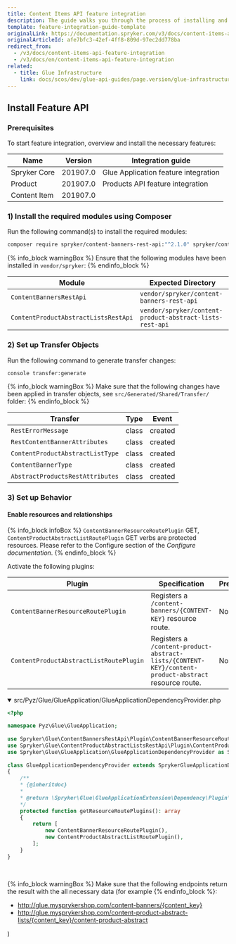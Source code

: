 ```yaml
---
title: Content Items API feature integration
description: The guide walks you through the process of installing and configuring the Content Items feature in the project.
template: feature-integration-guide-template
originalLink: https://documentation.spryker.com/v3/docs/content-items-api-feature-integration
originalArticleId: afe7bfc3-42ef-4ff8-809d-97ec2dd778ba
redirect_from:
  - /v3/docs/content-items-api-feature-integration
  - /v3/docs/en/content-items-api-feature-integration
related:
  - title: Glue Infrastructure
    link: docs/scos/dev/glue-api-guides/page.version/glue-infrastructure.html
---
```


## Install Feature API
### Prerequisites
To start feature integration, overview and install the necessary features:

| Name | Version | Integration guide |
| --- | --- | --- |
| Spryker Core | 201907.0 | Glue Application feature integration |
| Product | 201907.0 | Products API feature integration |
| Content Item | 201907.0 |  |

### 1) Install the required modules using Composer
Run the following command(s) to install the required modules:

```bash
composer require spryker/content-banners-rest-api:"^2.1.0" spryker/content-product-abstract-lists-rest-api:"^1.0.0" --update-with-dependencies
```

{% info_block warningBox %}
Ensure that the following modules have been installed in `vendor/spryker`:
{% endinfo_block %}

| Module | Expected Directory |
| --- | --- |
| `ContentBannersRestApi` | `vendor/spryker/content-banners-rest-api` |
| `ContentProductAbstractListsRestApi` | `vendor/spryker/content-product-abstract-lists-rest-api` |

### 2) Set up Transfer Objects
Run the following command to generate transfer changes:

```bash
console transfer:generate
```

{% info_block warningBox %}
Make sure that the following changes have been applied in transfer objects, see    `src/Generated/Shared/Transfer/` folder:
{% endinfo_block %}

| Transfer | Type | Event |
| --- | --- | --- |
| `RestErrorMessage` | class | created |
| `RestContentBannerAttributes` | class | created |
| `ContentProductAbstractListType` | class | created |
| `ContentBannerType` | class | created |
| `AbstractProductsRestAttributes` | class | created |

### 3) Set up Behavior
#### Enable resources and relationships

{% info_block infoBox %}
`ContentBannerResourceRoutePlugin` GET, `ContentProductAbstractListRoutePlugin` GET verbs are protected resources. Please refer to the Configure section of the *Configure documentation*.
{% endinfo_block %}

Activate the following plugins:

| Plugin | Specification | Prerequisites | Namespace |
| --- | --- | --- | --- |
| `ContentBannerResourceRoutePlugin` | Registers a `/content-banners/{CONTENT-KEY}` resource route. | None | `Spryker\Glue\ContentBannersRestApi\Plugin` |
| `ContentProductAbstractListRoutePlugin` | Registers a `/content-product-abstract-lists/{CONTENT-KEY}/content-product-abstract` resource route. | None | `Spryker\Glue\ContentProductAbstractListsRestApi\Plugin` |

<details open>
<summary>src/Pyz/Glue/GlueApplication/GlueApplicationDependencyProvider.php</summary>
    
```php
<?php
 
namespace Pyz\Glue\GlueApplication;
 
use Spryker\Glue\ContentBannersRestApi\Plugin\ContentBannerResourceRoutePlugin;
use Spryker\Glue\ContentProductAbstractListsRestApi\Plugin\ContentProductAbstractListRoutePlugin;
use Spryker\Glue\GlueApplication\GlueApplicationDependencyProvider as SprykerGlueApplicationDependencyProvider;
 
class GlueApplicationDependencyProvider extends SprykerGlueApplicationDependencyProvider
{
	/**
	* {@inheritdoc}
	*
	* @return \Spryker\Glue\GlueApplicationExtension\Dependency\Plugin\ResourceRoutePluginInterface[]
	*/
	protected function getResourceRoutePlugins(): array
	{
		return [
			new ContentBannerResourceRoutePlugin(),
			new ContentProductAbstractListRoutePlugin(),
		];
	}
}
```

</br>
</details>

{% info_block warningBox %}
Make sure that the following endpoints return the result with the all necessary data (for example
{% endinfo_block %}:<ul><li>http://glue.mysprykershop.com/content-banners/{content_key}</li><li>http://glue.mysprykershop.com/content-product-abstract-lists/{content_key}/content-product-abstract</li></ul>)

<!-- Last review date: Aug 08, 2019 by Stanislav Matveyev, Yuliia Boiko-->
